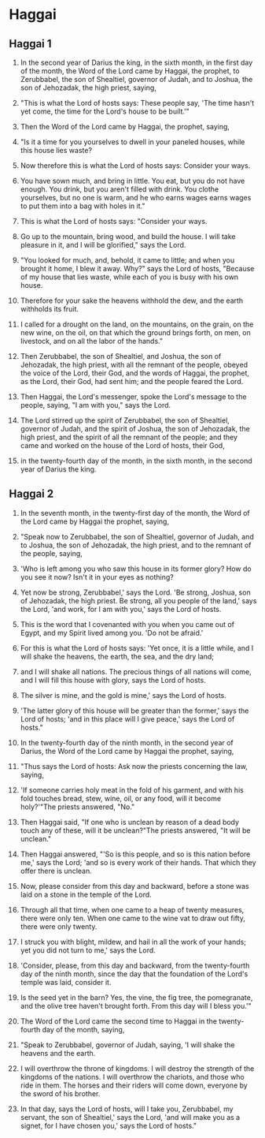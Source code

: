 # Haggai

## Haggai 1

1. In the second year of Darius the king, in the sixth month, in the first day of the month, the Word of the Lord came by Haggai, the prophet, to Zerubbabel, the son of Shealtiel, governor of Judah, and to Joshua, the son of Jehozadak, the high priest, saying,

2. "This is what the Lord of hosts says: These people say, 'The time hasn't yet come, the time for the Lord's house to be built.'"

3. Then the Word of the Lord came by Haggai, the prophet, saying,

4. "Is it a time for you yourselves to dwell in your paneled houses, while this house lies waste?

5. Now therefore this is what the Lord of hosts says: Consider your ways.

6. You have sown much, and bring in little. You eat, but you do not have enough. You drink, but you aren't filled with drink. You clothe yourselves, but no one is warm, and he who earns wages earns wages to put them into a bag with holes in it."

7. This is what the Lord of hosts says: "Consider your ways.

8. Go up to the mountain, bring wood, and build the house. I will take pleasure in it, and I will be glorified," says the Lord.

9. "You looked for much, and, behold, it came to little; and when you brought it home, I blew it away. Why?" says the Lord of hosts, "Because of my house that lies waste, while each of you is busy with his own house.

10. Therefore for your sake the heavens withhold the dew, and the earth withholds its fruit.

11. I called for a drought on the land, on the mountains, on the grain, on the new wine, on the oil, on that which the ground brings forth, on men, on livestock, and on all the labor of the hands."

12. Then Zerubbabel, the son of Shealtiel, and Joshua, the son of Jehozadak, the high priest, with all the remnant of the people, obeyed the voice of the Lord, their God, and the words of Haggai, the prophet, as the Lord, their God, had sent him; and the people feared the Lord.

13. Then Haggai, the Lord's messenger, spoke the Lord's message to the people, saying, "I am with you," says the Lord.

14. The Lord stirred up the spirit of Zerubbabel, the son of Shealtiel, governor of Judah, and the spirit of Joshua, the son of Jehozadak, the high priest, and the spirit of all the remnant of the people; and they came and worked on the house of the Lord of hosts, their God,

15. in the twenty-fourth day of the month, in the sixth month, in the second year of Darius the king.

## Haggai 2

1. In the seventh month, in the twenty-first day of the month, the Word of the Lord came by Haggai the prophet, saying,

2. "Speak now to Zerubbabel, the son of Shealtiel, governor of Judah, and to Joshua, the son of Jehozadak, the high priest, and to the remnant of the people, saying,

3. 'Who is left among you who saw this house in its former glory? How do you see it now? Isn't it in your eyes as nothing?

4. Yet now be strong, Zerubbabel,' says the Lord. 'Be strong, Joshua, son of Jehozadak, the high priest. Be strong, all you people of the land,' says the Lord, 'and work, for I am with you,' says the Lord of hosts.

5. This is the word that I covenanted with you when you came out of Egypt, and my Spirit lived among you. 'Do not be afraid.'

6. For this is what the Lord of hosts says: 'Yet once, it is a little while, and I will shake the heavens, the earth, the sea, and the dry land;

7. and I will shake all nations. The precious things of all nations will come, and I will fill this house with glory, says the Lord of hosts.

8. The silver is mine, and the gold is mine,' says the Lord of hosts.

9. 'The latter glory of this house will be greater than the former,' says the Lord of hosts; 'and in this place will I give peace,' says the Lord of hosts."

10. In the twenty-fourth day of the ninth month, in the second year of Darius, the Word of the Lord came by Haggai the prophet, saying,

11. "Thus says the Lord of hosts: Ask now the priests concerning the law, saying,

12. 'If someone carries holy meat in the fold of his garment, and with his fold touches bread, stew, wine, oil, or any food, will it become holy?'"The priests answered, "No."

13. Then Haggai said, "If one who is unclean by reason of a dead body touch any of these, will it be unclean?"The priests answered, "It will be unclean."

14. Then Haggai answered, "'So is this people, and so is this nation before me,' says the Lord; 'and so is every work of their hands. That which they offer there is unclean.

15. Now, please consider from this day and backward, before a stone was laid on a stone in the temple of the Lord.

16. Through all that time, when one came to a heap of twenty measures, there were only ten. When one came to the wine vat to draw out fifty, there were only twenty.

17. I struck you with blight, mildew, and hail in all the work of your hands; yet you did not turn to me,' says the Lord.

18. 'Consider, please, from this day and backward, from the twenty-fourth day of the ninth month, since the day that the foundation of the Lord's temple was laid, consider it.

19. Is the seed yet in the barn? Yes, the vine, the fig tree, the pomegranate, and the olive tree haven't brought forth. From this day will I bless you.'"

20. The Word of the Lord came the second time to Haggai in the twenty-fourth day of the month, saying,

21. "Speak to Zerubbabel, governor of Judah, saying, 'I will shake the heavens and the earth.

22. I will overthrow the throne of kingdoms. I will destroy the strength of the kingdoms of the nations. I will overthrow the chariots, and those who ride in them. The horses and their riders will come down, everyone by the sword of his brother.

23. In that day, says the Lord of hosts, will I take you, Zerubbabel, my servant, the son of Shealtiel,' says the Lord, 'and will make you as a signet, for I have chosen you,' says the Lord of hosts."

